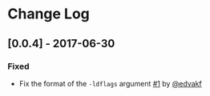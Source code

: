 # Change Log

## [0.0.4] - 2017-06-30

### Fixed

- Fix the format of the `-ldflags` argument [#1](https://github.com/yuya-takeyama/ggallin/pull/1) by [@edvakf](https://github.com/edvakf)
